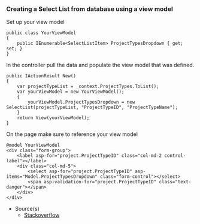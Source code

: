 ### Creating a Select List from database using a view model

Set up your view model

```
public class YourViewModel
{
    public IEnumerable<SelectListItem> ProjectTypesDropdown { get; set; }
}
```

In the controller pull the data and populate the view model that was defined.

```
public IActionResult New()
{
    var projectTypeList = _context.ProjectTypes.ToList();
    var yourViewModel = new YourViewModel();
    {
        yourViewModel.ProjectTypesDropdown = new SelectList(projectTypeList, "ProjectTypeID", "ProjectTypeName");
    }
    return View(yourViewModel);
}
```

On the page make sure to reference your view model

```
@model YourViewModel
<div class="form-group">
    <label asp-for="project.ProjectTypeID" class="col-md-2 control-label"></label>
    <div class="col-md-5">
        <select asp-for="project.ProjectTypeID" asp-items="Model.ProjectTypesDropdown" class="form-control"></select>
        <span asp-validation-for="project.ProjectTypeID" class="text-danger"></span>
    </div>
</div>
```

- Source(s)
  - [Stackoverflow](https://stackoverflow.com/questions/54223899/asp-net-core-mvc-selectlist-from-a-collection-of-objects)
